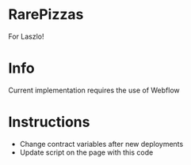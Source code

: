 # RarePizzas
For Laszlo!

# Info
Current implementation requires the use of Webflow

# Instructions

- Change contract variables after new deployments
- Update script on the page with this code
